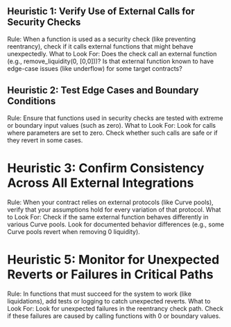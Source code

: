 
## Heuristic 1: Verify Use of External Calls for Security Checks
Rule: When a function is used as a security check (like preventing reentrancy), check if it calls external functions that might behave unexpectedly.
What to Look For:
Does the check call an external function (e.g., remove_liquidity(0, [0,0]))?
Is that external function known to have edge-case issues (like underflow) for some target contracts?


## Heuristic 2: Test Edge Cases and Boundary Conditions
Rule: Ensure that functions used in security checks are tested with extreme or boundary input values (such as zero).
What to Look For:
Look for calls where parameters are set to zero.
Check whether such calls are safe or if they revert in some cases.

# Heuristic 3: Confirm Consistency Across All External Integrations
Rule: When your contract relies on external protocols (like Curve pools), verify that your assumptions hold for every variation of that protocol.
What to Look For:
Check if the same external function behaves differently in various Curve pools.
Look for documented behavior differences (e.g., some Curve pools revert when removing 0 liquidity).


# Heuristic 5: Monitor for Unexpected Reverts or Failures in Critical Paths
Rule: In functions that must succeed for the system to work (like liquidations), add tests or logging to catch unexpected reverts.
What to Look For:
Look for unexpected failures in the reentrancy check path.
Check if these failures are caused by calling functions with 0 or boundary values.